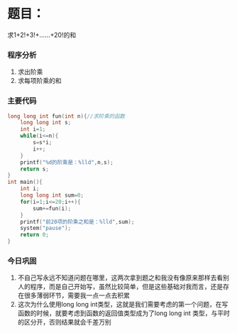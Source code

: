 # 题目：

求1+2!+3!+……+20!的和



### 程序分析

1. 求出阶乘
2. 求每项阶乘的和



### 主要代码

```c
long long int fun(int n){//求阶乘的函数
    long long int s;
    int i=1;
    while(i<=n){
        s=s*i;
        i++;
    }
    printf("%d的阶乘是：%lld",n,s);
    return s;
}
int main(){
    int i;
    long long int sum=0;
    for(i=1;i<=20;i++){
        sum+=fun(i);
    }
    printf("前20项的阶乘之和是：%lld",sum);
    system("pause");
    return 0;
}
```



### 今日巩固

1. 不自己写永远不知道问题在哪里，这两次拿到题之和我没有像原来那样去看别人的程序，而是自己开始写，虽然比较简单，但是这些基础对我而言，还是存在很多薄弱环节，需要我一点一点去积累
2. 这次为什么使用long long int类型，这就是我们需要考虑的第一个问题，在写函数的时候，就要考虑到函数的返回值类型成为了long long int 类型，与平时的区分开，否则结果就会千差万别